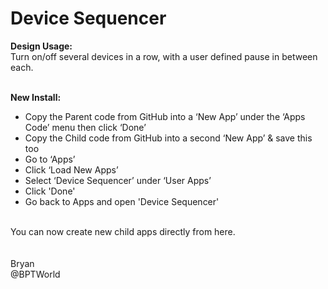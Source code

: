 # Device Sequencer
<b>Design Usage:</b><br>
Turn on/off several devices in a row, with a user defined pause in between each.<br><br>

<b>New Install:</b><br>
* Copy the Parent code from GitHub into a ‘New App’ under the ‘Apps Code’ menu then click ‘Done’
* Copy the Child code from GitHub into a second ‘New App’ & save this too
* Go to ‘Apps’
* Click ‘Load New Apps’
* Select ‘Device Sequencer’ under ‘User Apps’
* Click 'Done'
* Go back to Apps and open 'Device Sequencer'
<br>
You can now create new child apps directly from here.<br><br>

<br>
Bryan<br>
@BPTWorld
